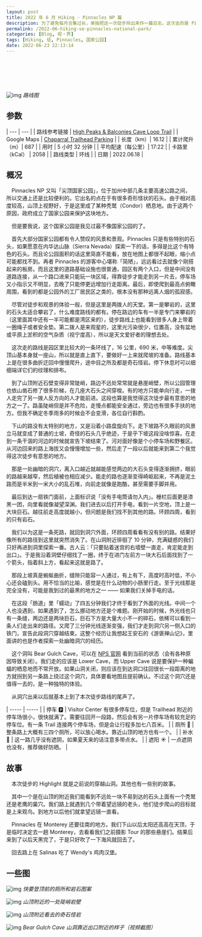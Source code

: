 ```yaml
---
layout: post
title: 2022 年 6 月 Hiking - Pinnacles NP 篇
description: 为了避免每月合集过长，单独把这一次徒步拎出来作一篇日志。这次去的是 Pinnacles National Park。
permalink: /2022-06-hiking-se-pinnacles-national-park/
categories: [Blog, 视・界]
tags: [Hiking, 徒, Pinnacles, 国家公园]
date: 2022-06-23 22:13:14
---
```


# 　

![img]({{site.img-hosting}}/Pic4Post/2022-06-hiking-se-pinnacles-national-park/pinnacles-trail-map.jpg)
*路线图*

## 参数

| --- | --- |
| 路线参考链接 | [High Peaks & Balconies Cave Loop Trail](https://www.alltrails.com/explore/trail/us/california/high-peaks-balconies-cave-pinnacles-nm?u=m) |
| Google Maps | [Chaparral Trailhead Parking](https://goo.gl/maps/zXJbpfKJLxiJCxWc9) |
| 长度（km）| 16.12 |
| 累计爬升（m）| 687 |
| 用时  | 5 小时 32 分钟 |
| 平均配速（每公里）| 17:22 |
| 卡路里（kCal） | 2058 |
| 路线类型 | 环线 |
| 日期  | 2022.06.18 |

## 概况

　Pinnacles NP 又叫「尖顶国家公园」，位于加州中部几条主要高速公路之间，所以交通上还是比较便利的。它出名的点在于有很多奇形怪状的石头。由于相对高度较高，山顶上视野好，于是这里成了某种秃鹫（Condor）栖息地。由于这两个原因，政府成立了国家公园来保护这块地方。

　但是要我说，这个国家公园是我见过最不像国家公园的了。

　首先大部分国家公园都有令人赞叹的风景和景观。Pinnacles 只是有些特别的石头，如果愿意在内华达山脉（Sierra Nevada）探索一下的话，多得是比这个有特色的石头。而且论公园面积的话这里简直不能看，放在地图上都很不起眼，缩小点可能都找不到。再者 Pinnacles 的游客中心堪称「简陋」，远远看过去就像个刚搭起来的板房。而且这里的道路基础设施也很普通，园区有两个入口，但是中间没有道路连接，从一个路口进来只能玩一块区域，得靠徒步才能走到另一片去，停车场又小指示又不明显，去晚了只能停更远增加行走距离。最后，即使爬到最高点俯瞰周围，看到的都是公园外的工厂居民区之类的，根本没有那种远离人烟的孤寂感。

　尽管对徒步和观景的体验一般，但是这里是两拨人的天堂。第一是攀岩的，这里的石头太适合攀岩了，什么难度路线的都有。停在路边的车有一半是专门来攀岩的（这里面其中还有一半可能都是湾区来的），徒步路线上也能看到很多人身上带着一圈绳子或者安全垫。第二拨人是来观星的，这里光污染很少，位置高，没有盆地或平原上淤积的空气杂质（视宁度高），所以是天文爱好者的理想去处。

　这次走的路线是园区里比较大的一条环线了，16 公里，690 米，中等难度。尖顶山基本身就一座山，所以就是直上直下，要做好一上来就爬坡的准备。路线基本上是在很多曲折迂回中慢慢爬升，途中目之所及都是奇石怪岩。停下休息时可以细细端详它们的纹理和排布。

　到了山顶附近石壁变得非常陡峭，路边不远处常常就是悬崖峭壁，所以公园管理也依山凿石修了很多阶梯，在几座大石头之间穿梭。有的地方只能单向行走，一拨人走完了另一拨人反方向的人才能前进。这段也算是我觉得这次徒步最有意思的地方之一了。路虽陡峭但是并不危险，走慢点都能安全通过，旁边也有很多手扶的地方。但我不确定冬季雨多的时候会不会变滑，各位自行斟酌。

　下山的路没有太特别的地方，又是沿着小路盘旋向下。走下坡路不久眼前的风景立马就变成了普通的土坡，奇怪的石头几乎绝迹，于是乎下坡这段没啥惊喜。在走到一条干涸的河边的时候就宣告下坡结束了。河对面好像是个小停车场和野餐区。从河边回来的路上海拔又会慢慢增加一些，然后走了一段以后就能来到第二个我觉得这次徒步有意思的地方。

　那是一处幽暗的洞穴，离入口越近就越能感觉两边的大石头变得逐渐拥挤，眼前的路越来越窄，然后植被也相应减少。能走的路也逐渐变得崎岖起来，不再是泥土路而是半米到一米大小的乱石堆，向前走就像是跑酷，甚至需要手脚并用。

　最后到达一扇铁门面前，上面标识说「没有手电筒请勿入内」。栅栏后面更是漆黑一团，向里看就像凝望深渊。我们进去以后打开手电，看到一片空地，顶上是一大块巨石。越往前走高度就越小，但问题是我们找不到其他的路。环顾四周，看到的只有岩石。

　我们以为这是一条死路，就回到洞穴外面，环顾四周看看有没有别的路。结果好像所有的路径到这里就突然消失了。在山洞附近徘徊了 10 分钟，充满疑惑的我们只好再进到洞里探索一番。古人云：「只要贴着迷宫的右墙壁一直走，肯定能走到出口」。于是我沿着洞壁仔细找了一圈，终于在进门左前方一块大石后面找到了一个箭头，指着斜上方，看起来这就是路了。

　那段上坡真是蜿蜒曲折，缝隙只能容一人通过，有上有下，高度时高时低，不小心还会磕到头。用不恰当的比喻，感觉是在什么动物的小肠里行走。至于光线那是完全没有，可能是我到过的最黑的地方之一 —— 如果我们关掉手电的话。

　在这段「肠道」里「蠕动」了四五分钟我们才终于看到了外面的光线。中间一个人也没遇到，如果遇到了，怎么挪动地方还是个难题。刚开始的时候，外光线也只有一条缝，两边还是两块巨石，巨石下方是大量大小不一的碎石，依稀可以看到一条人们走出来的路径。又爬了三分钟光线逐渐变强，我们才走到洞穴另一侧入口的铁门，宣告此段洞穴穿越结束。这整个经历让我想起王安石的《游褒禅山记》，里面讲的也是作者探索一处幽暗洞穴的经历。

　这个洞叫 Bear Gulch Cave，可以在 [NPS 官网](https://www.nps.gov/pinn/planyourvisit/cavestatus.htm) 看到当前的状态（会有各种原因导致关闭）。我们走的应该是 Lower Cave，而 Upper Cave 说是要保护一种蝙蝠的栖息地而不常开放。如果山洞关闭，则应该在到达洞口往回很长一段距离的地方就拐到另一条路上绕过这个洞穴，具体要看地图且提前确认。不过这个洞穴还是值得一去的，是一种独特的体验。

　从洞穴出来以后就基本上到了本次徒步路线的尾声了。

| ----- | -----                                                                                                         |
| 停车 🅿️ | Visitor Center 有很多停车位，但是 Trailhead 附近的停车场很小，很快就满了。需要往回开一段路，然后会有另一片停车场有较充足的停车位。有一条 Trail 连接两个停车场，但是会让行程多加七八百米。 |
| 厕所 🚽 | 整条路上大概有三四个厕所，可以放心喝水。靠近山顶的地方也有一个。                                              |
| 补水 🚰 | 这一路几乎没有遮阴，如果夏天来的话注意多带点水。                                                              |
| 遮阳 ☀️ | 一点遮阴也没有，推荐做好防晒。                                                                                |

## 故事

　本次徒步的 Highlight 就是之前说的穿越山洞。其他也有一些别的故事。

　其中一个是在山顶的附近我们能看到不远处一块不易到达的石头上面有一个秃鹫还是老鹰的巢穴。我们路上就遇到几个带着望远镜的老头，他们徒步爬山的目标就是上来观鸟。到地方以后他们就拿望远镜一直看。

　Pinnacles 在 Monterey 还要往南的地方。我们下山以后太阳还高高在天顶，于是临时决定去一趟 Monterey，去看看我们之前摄影 Tour 的那些悬崖们。结果后来到了以后天黑完了，于是只好吹了一下海风就回去了。

　回去路上在 Salinas 吃了 Wendy's 鸡肉汉堡。

## 一些图

![img]({{site.img-hosting}}/Pic4Post/2022-06-hiking-se-pinnacles-national-park/pinnacles-peak-one.jpg)
*快要登顶前的厕所和岩石图案*

![img]({{site.img-hosting}}/Pic4Post/2022-06-hiking-se-pinnacles-national-park/pinnacles-path-to-peak.jpg)
*山顶附近的一处陡峭岩壁*

![img]({{site.img-hosting}}/Pic4Post/2022-06-hiking-se-pinnacles-national-park/pinnacles-rock-pattern.jpg)
*山顶附近看去的奇石怪岩*

![img]({{site.img-hosting}}/Pic4Post/2022-06-hiking-se-pinnacles-national-park/pinnacles-cave-video-screenshot.jpg)
*Bear Gulch Cave 山洞靠近出口附近的样子（视频截图）*
